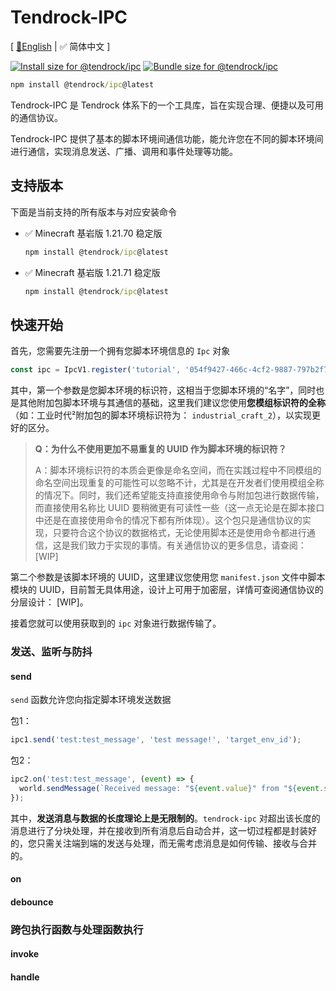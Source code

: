 # Tendrock-IPC

[ [📃English](./README.md) | ✅ 简体中文 ]

<a href="https://pkg-size.dev/@tendrock/ipc@0.2.0-alpha"><img src="https://pkg-size.dev/badge/install/36671" title="Install size for @tendrock/ipc"></a>
<a href="https://pkg-size.dev/@tendrock/ipc@0.2.0-alpha"><img src="https://pkg-size.dev/badge/bundle/5571" title="Bundle size for @tendrock/ipc"></a>

```cmd
npm install @tendrock/ipc@latest
```

Tendrock-IPC 是 Tendrock 体系下的一个工具库，旨在实现合理、便捷以及可用的通信协议。

Tendrock-IPC 提供了基本的脚本环境间通信功能，能允许您在不同的脚本环境间进行通信，实现消息发送、广播、调用和事件处理等功能。

## 支持版本

下面是当前支持的所有版本与对应安装命令

- ✅ Minecraft 基岩版 1.21.70 稳定版

  ```cmd
  npm install @tendrock/ipc@latest
  ```

- ✅ Minecraft 基岩版 1.21.71 稳定版

  ```cmd
  npm install @tendrock/ipc@latest
  ```

## 快速开始

首先，您需要先注册一个拥有您脚本环境信息的 `Ipc` 对象

```ts
const ipc = IpcV1.register('tutorial', '054f9427-466c-4cf2-9887-797b2f7869ec');
```

其中，第一个参数是您脚本环境的标识符，这相当于您脚本环境的“名字”，同时也是其他附加包脚本环境与其通信的基础，这里我们建议您使用**您模组标识符的全称**（如：工业时代²附加包的脚本环境标识符为： `industrial_craft_2`），以实现更好的区分。

> **Q：为什么不使用更加不易重复的 UUID 作为脚本环境的标识符？**
>
> A：脚本环境标识符的本质会更像是命名空间，而在实践过程中不同模组的命名空间出现重复的可能性可以忽略不计，尤其是在开发者们使用模组全称的情况下。同时，我们还希望能支持直接使用命令与附加包进行数据传输，而直接使用名称比 UUID 要稍微更有可读性一些（这一点无论是在脚本接口中还是在直接使用命令的情况下都有所体现）。这个包只是通信协议的实现，只要符合这个协议的数据格式，无论使用脚本还是使用命令都进行通信，这是我们致力于实现的事情。有关通信协议的更多信息，请查阅：[WIP]

第二个参数是该脚本环境的 UUID，这里建议您使用您 `manifest.json` 文件中脚本模块的 UUID，目前暂无具体用途，设计上可用于加密层，详情可查阅通信协议的分层设计： [WIP]。

接着您就可以使用获取到的 `ipc` 对象进行数据传输了。

### 发送、监听与防抖

#### send

`send` 函数允许您向指定脚本环境发送数据

包1：

```ts
ipc1.send('test:test_message', 'test message!', 'target_env_id');
```

包2：

```ts
ipc2.on('test:test_message', (event) => {
  world.sendMessage(`Received message: "${event.value}" from "${event.senderEnvId}"`);
});
```

其中，**发送消息与数据的长度理论上是无限制的**。`tendrock-ipc` 对超出该长度的消息进行了分块处理，并在接收到所有消息后自动合并，这一切过程都是封装好的，您只需关注端到端的发送与处理，而无需考虑消息是如何传输、接收与合并的。

#### on

#### debounce

### 跨包执行函数与处理函数执行

#### invoke

#### handle





